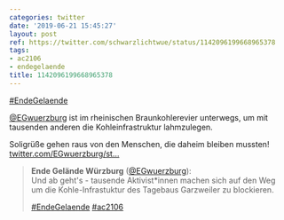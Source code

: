 ```yaml
---
categories: twitter
date: '2019-06-21 15:45:27'
layout: post
ref: https://twitter.com/schwarzlichtwue/status/1142096199668965378
tags:
- ac2106
- endegelaende
title: 1142096199668965378
---
```

[#EndeGelaende](/t/endegelaende)

[@EGwuerzburg](https://twitter.com/EGwuerzburg) ist im rheinischen Braunkohlerevier unterwegs, um mit tausenden anderen die Kohleinfrastruktur lahmzulegen.



Soligrüße gehen raus von den Menschen, die daheim bleiben mussten! [twitter.com/EGwuerzburg/st…](https://twitter.com/EGwuerzburg/status/1141974419809681408)
> <b>Ende Gelände Würzburg</b> ([@EGwuerzburg](https://twitter.com/EGwuerzburg)):  
>Und ab geht's - tausende Aktivist\*innen machen sich auf den Weg um die Kohle-Infrastuktur des Tagebaus Garzweiler zu blockieren.  
>  
>  
>  
>[#EndeGelaende](/t/endegelaende) [#ac2106](/t/ac2106)   

